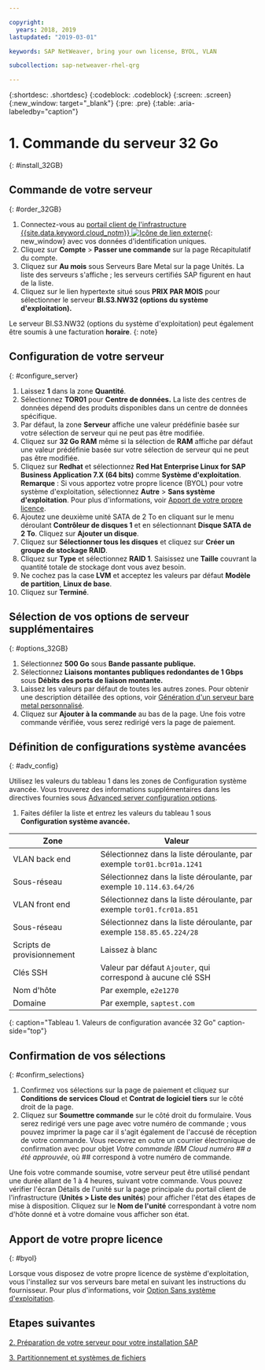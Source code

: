 ```yaml
---

copyright:
  years: 2018, 2019
lastupdated: "2019-03-01"

keywords: SAP NetWeaver, bring your own license, BYOL, VLAN

subcollection: sap-netweaver-rhel-qrg

---
```


{:shortdesc: .shortdesc}
{:codeblock: .codeblock}
{:screen: .screen}
{:new_window: target="_blank"}
{:pre: .pre}
{:table: .aria-labeledby="caption"}

# 1. Commande du serveur 32 Go
{: #install_32GB}

## Commande de votre serveur
{: #order_32GB}

1. Connectez-vous au [portail client de l'infrastructure {{site.data.keyword.cloud_notm}} ![Icône de lien externe](../../icons/launch-glyph.svg "Icône de lien externe")](https://control.softlayer.com){: new_window} avec vos données d'identification uniques.
2. Cliquez sur **Compte** > **Passer une commande** sur la page Récapitulatif du compte.
3. Cliquez sur **Au mois** sous Serveurs Bare Metal sur la page Unités. La liste des serveurs s'affiche ; les serveurs certifiés SAP figurent en haut de la liste.
4. Cliquez sur le lien hypertexte situé sous **PRIX PAR MOIS** pour sélectionner le serveur **BI.S3.NW32 (options du système d'exploitation).**

Le serveur BI.S3.NW32 (options du système d'exploitation) peut également être soumis à une facturation **horaire**.
{: note}

## Configuration de votre serveur
{: #configure_server}

1. Laissez **1** dans la zone **Quantité**.
2. Sélectionnez **TOR01** pour **Centre de données.** La liste des centres de données dépend des produits disponibles dans un centre de données spécifique.
3. Par défaut, la zone **Serveur** affiche une valeur prédéfinie basée sur votre sélection de serveur qui ne peut pas être modifiée.
4. Cliquez sur **32 Go RAM** même si la sélection de **RAM** affiche par défaut une valeur prédéfinie basée sur votre sélection de serveur qui ne peut pas être modifiée.
5. Cliquez sur **Redhat** et sélectionnez **Red Hat Enterprise Linux for SAP Business Application 7.X (64 bits)** comme **Système d'exploitation**. **Remarque** : Si vous apportez votre propre licence (BYOL) pour votre système d'exploitation, sélectionnez **Autre** > **Sans système d'exploitation**. Pour plus d'informations, voir [Apport de votre propre licence](#byol).
6. Ajoutez une deuxième unité SATA de 2 To en cliquant sur le menu déroulant **Contrôleur de disques 1** et en sélectionnant **Disque SATA de 2 To**. Cliquez sur **Ajouter un disque**.
7. Cliquez sur **Sélectionner tous les disques** et cliquez sur **Créer un groupe de stockage RAID**.
8. Cliquez sur **Type** et sélectionnez **RAID 1**. Saisissez une **Taille** couvrant la quantité totale de stockage dont vous avez besoin.
9. Ne cochez pas la case **LVM** et acceptez les valeurs par défaut **Modèle de partition**, **Linux de base**.
10. Cliquez sur **Terminé**.

## Sélection de vos options de serveur supplémentaires
{: #options_32GB}

1. Sélectionnez **500 Go** sous **Bande passante publique.**
2.	Sélectionnez **Liaisons montantes publiques redondantes de 1 Gbps** sous **Débits des ports de liaison montante.**
3. Laissez les valeurs par défaut de toutes les autres zones. Pour obtenir une description détaillée des options, voir [Génération d'un serveur bare metal personnalisé](/docs/bare-metal?topic=bare-metal-ordering-baremetal-server#addl-server-options).
4.	Cliquez sur **Ajouter à la commande** au bas de la page. Une fois votre commande vérifiée, vous serez redirigé vers la page de paiement.

## Définition de configurations système avancées
{: #adv_config}

Utilisez les valeurs du tableau 1 dans les zones de Configuration système avancée. Vous trouverez des informations supplémentaires dans les directives fournies sous [Advanced server configuration options](/docs/bare-metal?topic=bare-metal-ordering-baremetal-server#adv-system-config).

1. Faites défiler la liste et entrez les valeurs du tableau 1 sous **Configuration système avancée.**

|              Zone               |      Valeur                                                           |
| -------------------------------- | -------------------------------------------------------------------- |
|VLAN back end                      | Sélectionnez dans la liste déroulante, par exemple `tor01.bcr01a.1241`     |
|Sous-réseau                            | Sélectionnez dans la liste déroulante, par exemple `10.114.63.64/26`       |
|VLAN front end                     | Sélectionnez dans la liste déroulante, par exemple `tor01.fcr01a.851`      |
|Sous-réseau                            | Sélectionnez dans la liste déroulante, par exemple `158.85.65.224/28`      |
|Scripts de provisionnement                 | Laissez à blanc                                                          |
|Clés SSH                          | Valeur par défaut `Ajouter`, qui correspond à aucune clé SSH                            |
|Nom d'hôte                          | Par exemple, `e2e1270`                                               |
|Domaine                            | Par exemple, `saptest.com`                                           |
{: caption="Tableau 1. Valeurs de configuration avancée 32 Go" caption-side="top"}  

## Confirmation de vos sélections
{: #confirm_selections}

1. Confirmez vos sélections sur la page de paiement et cliquez sur **Conditions de services Cloud** et **Contrat de logiciel tiers** sur le côté droit de la page.
2. Cliquez sur **Soumettre commande** sur le côté droit du formulaire. Vous serez redirigé vers une page avec votre numéro de commande ; vous pouvez imprimer la page car il s'agit également de l'accusé de réception de votre commande. Vous recevrez en outre un courrier électronique de confirmation avec pour objet *Votre commande IBM Cloud numéro ## a été approuvée*, où ## correspond à votre numéro de commande.

Une fois votre commande soumise, votre serveur peut être utilisé pendant une durée allant de 1 à 4 heures, suivant votre commande. Vous pouvez vérifier l'écran Détails de l'unité sur la page principale du portail client de l'infrastructure (**Unités > Liste des unités**) pour afficher l'état des étapes de mise à disposition. Cliquez sur le **Nom de l'unité** correspondant à votre nom d'hôte donné et à votre domaine vous afficher son état.

## Apport de votre propre licence
{: #byol}

Lorsque vous disposez de votre propre licence de système d'exploitation, vous l'installez sur vos serveurs bare metal en suivant les instructions du fournisseur. Pour plus d'informations, voir [Option Sans système d'exploitation](/docs/bare-metal?topic=bare-metal-the-no-os-option#how-to-install-an-operating-system-on-a-no-os-server-).

## Etapes suivantes

  [2. Préparation de votre serveur pour votre installation SAP](/docs/infrastructure/sap-netweaver-rhel-qrg?topic=sap-netweaver-rhel-qrg-prepare_32GB)

  [3. Partitionnement et systèmes de fichiers](/docs/infrastructure/sap-netweaver-rhel-qrg?topic=sap-netweaver-rhel-qrg-partition_32GB)
